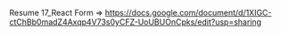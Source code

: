 Resume 17_React Form => https://docs.google.com/document/d/1XIGC-ctChBb0madZ4Axqp4V73s0yCFZ-UoUBUOnCpks/edit?usp=sharing